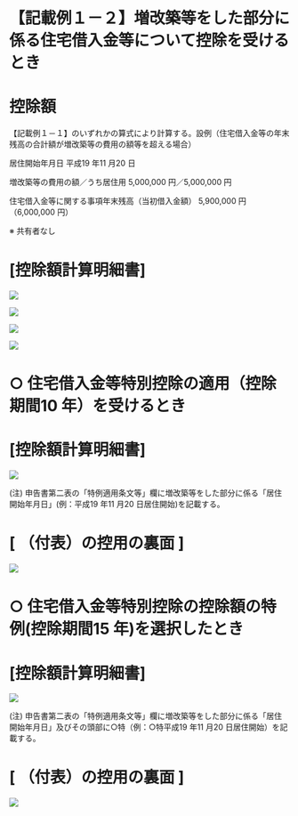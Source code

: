 # 【記載例１－２】増改築等をした部分に係る住宅借入金等について控除を受けるとき

# 控除額

【記載例１－１】のいずれかの算式により計算する。設例（住宅借入金等の年末残高の合計額が増改築等の費用の額等を超える場合）

居住開始年月日 平成19 年11 月20 日

増改築等の費用の額／うち居住用 5,000,000 円／5,000,000 円

住宅借入金等に関する事項年末残高（当初借入金額） 5,900,000 円（6,000,000 円）

※ 共有者なし

# \[控除額計算明細書\]

![](https://www.nta.go.jp/tmp/652b9ca6-4921-47d3-b6e4-effae0dd07da/images/14a26fa7e56663dab39d086f3e2b1fa8849effc50d8fbe2a62ae6ae5e6559362.jpg)

![](https://www.nta.go.jp/tmp/652b9ca6-4921-47d3-b6e4-effae0dd07da/images/c68915d7fe2059793ce596279d88f3babe2db1c0102432cbfb275ffed7244974.jpg)

![](https://www.nta.go.jp/tmp/652b9ca6-4921-47d3-b6e4-effae0dd07da/images/1156320cafa8baa7084f71bc02e4dedaf2bccd937f0f6645ba06c0eaa6ff2486.jpg)

![](https://www.nta.go.jp/tmp/652b9ca6-4921-47d3-b6e4-effae0dd07da/images/1df47a099ca90b70c8128c23482c7b65b3c469d7836c31a86408cdbbe3b1aefe.jpg)

# ○ 住宅借入金等特別控除の適用（控除期間10 年）を受けるとき

# \[控除額計算明細書\]

![](https://www.nta.go.jp/tmp/652b9ca6-4921-47d3-b6e4-effae0dd07da/images/8b853e2d90d7d50334d8f4fd28ffb025224a788bcb077dfa0c01e84c4dccc182.jpg)

(注) 申告書第二表の「特例適用条文等」欄に増改築等をした部分に係る「居住開始年月日」(例：平成19 年11 月20 日居住開始)を記載する。

# \[ （付表）の控用の裏面 \]

![](https://www.nta.go.jp/tmp/652b9ca6-4921-47d3-b6e4-effae0dd07da/images/07bf06f095d1aa98418487d5983ddec68d35fe79e442ac1ed1d225572e99ddd7.jpg)

# ○ 住宅借入金等特別控除の控除額の特例(控除期間15 年)を選択したとき

# \[控除額計算明細書\]

![](https://www.nta.go.jp/tmp/652b9ca6-4921-47d3-b6e4-effae0dd07da/images/0afc68ce3aebe93c4968b2d9aabc58cf8da5e39555e7b65088ab0ea2a73a3a5d.jpg)

(注) 申告書第二表の「特例適用条文等」欄に増改築等をした部分に係る「居住開始年月日」及びその頭部に○特（例：○特平成19 年11 月20 日居住開始）を記載する。

# \[ （付表）の控用の裏面 \]

![](https://www.nta.go.jp/tmp/652b9ca6-4921-47d3-b6e4-effae0dd07da/images/8a7bc23e3453af7fac268782af5e0e10ed44ed43074d2d9540a2a1109ffb020e.jpg)